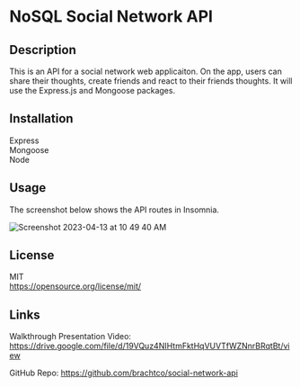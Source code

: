 # NoSQL Social Network API

## Description

This is an API for a social network web applicaiton. On the app,
users can share their thoughts, create friends and react to their
friends thoughts. It will use the Express.js and Mongoose packages.

## Installation

Express  
Mongoose  
Node  

## Usage 

The screenshot below shows the API routes in Insomnia.

![Screenshot 2023-04-13 at 10 49 40 AM](https://user-images.githubusercontent.com/17559972/231829657-407d5308-b229-4461-aaa9-3779e2d98fda.png)

## License 

MIT  
https://opensource.org/license/mit/

## Links

Walkthrough Presentation Video: https://drive.google.com/file/d/19VQuz4NIHtmFktHqVUVTfWZNnrBRqtBt/view

GitHub Repo: https://github.com/brachtco/social-network-api
